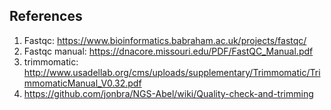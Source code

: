 ## References

1. Fastqc: https://www.bioinformatics.babraham.ac.uk/projects/fastqc/
2. Fastqc manual: https://dnacore.missouri.edu/PDF/FastQC_Manual.pdf
3. trimmomatic: http://www.usadellab.org/cms/uploads/supplementary/Trimmomatic/TrimmomaticManual_V0.32.pdf
4. https://github.com/jonbra/NGS-Abel/wiki/Quality-check-and-trimming
